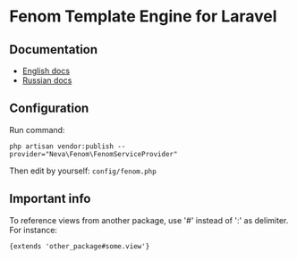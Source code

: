 # Fenom Template Engine for Laravel

## Documentation

- [English docs](https://github.com/fenom-template/fenom/blob/master/docs/en/readme.md)
- [Russian docs](https://github.com/fenom-template/fenom/blob/master/docs/ru/readme.md)

## Configuration

Run command:

```
php artisan vendor:publish --provider="Neva\Fenom\FenomServiceProvider"
```

Then edit by yourself: `config/fenom.php`

## Important info

To reference views from another package, use '#' instead of ':' as delimiter. For instance:

```
{extends 'other_package#some.view'}
```


